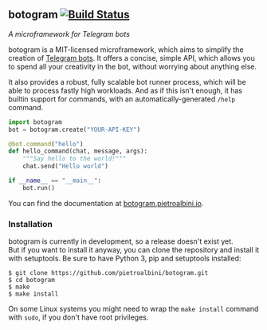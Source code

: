 ## botogram [![Build Status](https://img.shields.io/travis/pietroalbini/botogram.svg)](https://travis-ci.org/pietroalbini/botogram)

_A microframework for Telegram bots_

botogram is a MIT-licensed microframework, which aims to simplify the creation
of [Telegram bots][1]. It offers a concise, simple API, which allows you to
spend all your creativity in the bot, without worrying about anything else.

It also provides a robust, fully scalable bot runner process, which will be
able to process fastly high workloads. And as if this isn't enough, it has
builtin support for commands, with an automatically-generated ``/help``
command.

```python
import botogram
bot = botogram.create("YOUR-API-KEY")

@bot.command("hello")
def hello_command(chat, message, args):
    """Say hello to the world!"""
    chat.send("Hello world")

if __name__ == "__main__":
    bot.run()
```

You can find the documentation at [botogram.pietroalbini.io][2].

### Installation

botogram is currently in development, so a release doesn't exist yet.  
But if you want to install it anyway, you can clone the repository and install
it with setuptools. Be sure to have Python 3, pip and setuptools installed:

    $ git clone https://github.com/pietroalbini/botogram.git
    $ cd botogram
    $ make
    $ make install

On some Linux systems you might need to wrap the ``make install`` command with
``sudo``, if you don't have root privileges.

[1]: https://core.telegram.org/bots
[2]: http://botogram.pietroalbini.io/docs

